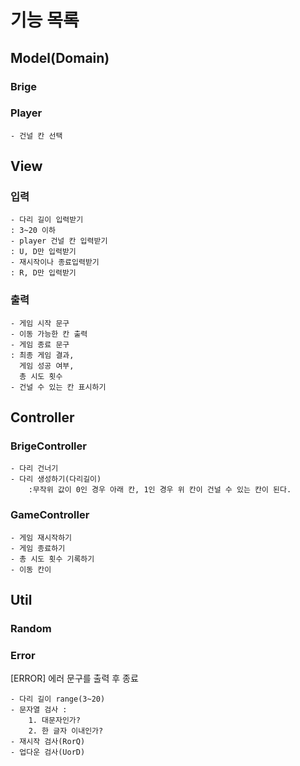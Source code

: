 # 기능 목록

## Model(Domain)
### Brige
### Player
    - 건널 칸 선택

## View
### 입력
    - 다리 길이 입력받기
    : 3~20 이하
    - player 건널 칸 입력받기
    : U, D만 입력받기
    - 재시작이나 종료입력받기
    : R, D만 입력받기

### 출력
    - 게임 시작 문구
    - 이동 가능한 칸 출력
    - 게임 종료 문구
    : 최종 게임 결과,
      게임 성공 여부,
      총 시도 횟수 
    - 건널 수 있는 칸 표시하기

## Controller
### BrigeController
    - 다리 건너기
    - 다리 생성하기(다리길이)
        :무작위 값이 0인 경우 아래 칸, 1인 경우 위 칸이 건널 수 있는 칸이 된다.
### GameController
    - 게임 재시작하기
    - 게임 종료하기
    - 총 시도 횟수 기록하기
    - 이동 칸이 
## Util
### Random
### Error
 [ERROR] 에러 문구를 출력 후 종료

    - 다리 길이 range(3~20)
    - 문자열 검사 : 
        1. 대문자인가?
        2. 한 글자 이내인가?
    - 재시작 검사(RorQ)
    - 업다운 검사(UorD)

